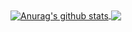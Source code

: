 <a href="https://github.com/elewen">
  <img align="center" src="https://github-readme-stats.vercel.app/api?username=elewen&show_icons=true&theme=onedark" alt="Anurag's github stats" />
</a>
<a href="https://github.com/elewen">
  <img align="center" src="https://github-readme-stats.vercel.app/api/top-langs/?username=elewen&layout=compact&show_icons=true&theme=onedark" />
</a>
